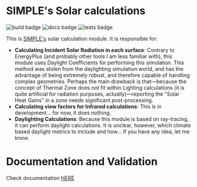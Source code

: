 # SIMPLE's Solar calculations

![build badge](https://github.com/SIMPLE-BuildingSimulation/solar_model/actions/workflows/build.yaml/badge.svg)
![docs badge](https://github.com/SIMPLE-BuildingSimulation/solar_model/actions/workflows/docs.yaml/badge.svg)
![tests badge](https://github.com/SIMPLE-BuildingSimulation/solar_model/actions/workflows/tests.yaml/badge.svg)

This is [SIMPLE's](https://www.simplesim.tools) solar calculation module. It is responsible for:

* **Calculating Incident Solar Radiation in each surface**: Contrary to EnergyPlus (and probably other tools I am less familiar with), this module uses Daylight Coefficients for performing this simulation. This method was stolen from the 
daylighting simulation world, and has the advantage of being extremely robust, and therefore capable of handling complex geometries. Perhaps the main drawback is that—because the concept of Thermal Zone does not fit within Lighting calculations (it is quite artificial for radiation purposes, actually)—reporting the "Solar Heat Gains" in a zone needs significant post-processing.
* **Calculating view factors for Infrared calculations**: This is in development... for now, it does nothing.
* **Daylighting Calculations**: Because this module is based on ray-tracing, it can perform daylight calculations. It is unclear, however, which climate based daylight metrics to include and how... if you have any idea, let me know.

# Documentation and Validation

Check documentation [HERE](https://simple-buildingsimulation.github.io/solar_model/)